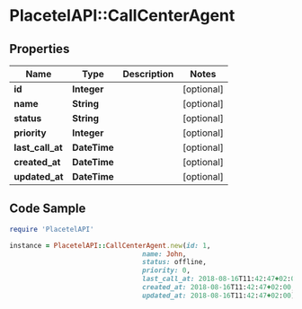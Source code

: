 # PlacetelAPI::CallCenterAgent

## Properties

Name | Type | Description | Notes
------------ | ------------- | ------------- | -------------
**id** | **Integer** |  | [optional] 
**name** | **String** |  | [optional] 
**status** | **String** |  | [optional] 
**priority** | **Integer** |  | [optional] 
**last_call_at** | **DateTime** |  | [optional] 
**created_at** | **DateTime** |  | [optional] 
**updated_at** | **DateTime** |  | [optional] 

## Code Sample

```ruby
require 'PlacetelAPI'

instance = PlacetelAPI::CallCenterAgent.new(id: 1,
                                 name: John,
                                 status: offline,
                                 priority: 0,
                                 last_call_at: 2018-08-16T11:42:47+02:00,
                                 created_at: 2018-08-16T11:42:47+02:00,
                                 updated_at: 2018-08-16T11:42:47+02:00)
```


